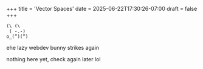 +++
title = 'Vector Spaces'
date = 2025-06-22T17:30:26-07:00
draft = false
+++
```
(\ (\
 ( -.-)
o_(“)(“)
```

ehe lazy webdev bunny strikes again

nothing here yet, check again later lol